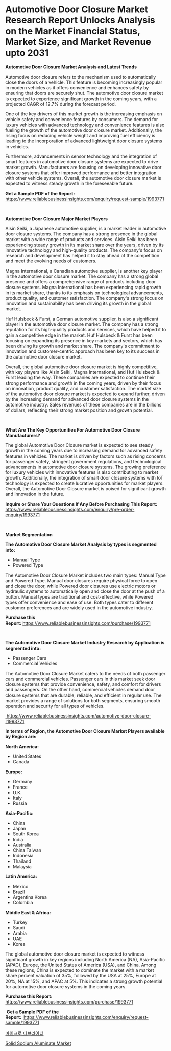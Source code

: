 <p><h1>Automotive Door Closure Market Research Report Unlocks Analysis on the Market Financial Status, Market Size, and Market Revenue upto 2031</h1></p><p><strong>Automotive Door Closure Market Analysis and Latest Trends</strong></p>
<p><p>Automotive door closure refers to the mechanism used to automatically close the doors of a vehicle. This feature is becoming increasingly popular in modern vehicles as it offers convenience and enhances safety by ensuring that doors are securely shut. The automotive door closure market is expected to experience significant growth in the coming years, with a projected CAGR of 12.7% during the forecast period.</p><p>One of the key drivers of this market growth is the increasing emphasis on vehicle safety and convenience features by consumers. The demand for luxury vehicles with advanced technology and convenience features is also fueling the growth of the automotive door closure market. Additionally, the rising focus on reducing vehicle weight and improving fuel efficiency is leading to the incorporation of advanced lightweight door closure systems in vehicles.</p><p>Furthermore, advancements in sensor technology and the integration of smart features in automotive door closure systems are expected to drive market growth. Manufacturers are focusing on developing innovative door closure systems that offer improved performance and better integration with other vehicle systems. Overall, the automotive door closure market is expected to witness steady growth in the foreseeable future.</p></p>
<p><strong>Get a Sample PDF of the Report:&nbsp;</strong> <a href="https://www.reliablebusinessinsights.com/enquiry/request-sample/1993771">https://www.reliablebusinessinsights.com/enquiry/request-sample/1993771</a></p>
<p>&nbsp;</p>
<p><strong>Automotive Door Closure Major Market Players</strong></p>
<p><p>Aisin Seiki, a Japanese automotive supplier, is a market leader in automotive door closure systems. The company has a strong presence in the global market with a wide range of products and services. Aisin Seiki has been experiencing steady growth in its market share over the years, driven by its innovative technology and high-quality products. The company's focus on research and development has helped it to stay ahead of the competition and meet the evolving needs of customers.</p><p>Magna International, a Canadian automotive supplier, is another key player in the automotive door closure market. The company has a strong global presence and offers a comprehensive range of products including door closure systems. Magna International has been experiencing rapid growth in its market share, thanks to its emphasis on technological advancements, product quality, and customer satisfaction. The company's strong focus on innovation and sustainability has been driving its growth in the global market.</p><p>Huf Hulsbeck & Furst, a German automotive supplier, is also a significant player in the automotive door closure market. The company has a strong reputation for its high-quality products and services, which have helped it to gain a competitive edge in the market. Huf Hulsbeck & Furst has been focusing on expanding its presence in key markets and sectors, which has been driving its growth and market share. The company's commitment to innovation and customer-centric approach has been key to its success in the automotive door closure market.</p><p>Overall, the global automotive door closure market is highly competitive, with key players like Aisin Seiki, Magna International, and Huf Hulsbeck & Furst leading the way. These companies are expected to continue their strong performance and growth in the coming years, driven by their focus on innovation, product quality, and customer satisfaction. The market size of the automotive door closure market is expected to expand further, driven by the increasing demand for advanced door closure systems in the automotive industry. Sales revenues of these companies are in the billions of dollars, reflecting their strong market position and growth potential.</p></p>
<p>&nbsp;</p>
<p><strong>What Are The Key Opportunities For Automotive Door Closure Manufacturers?</strong></p>
<p><p>The global Automotive Door Closure market is expected to see steady growth in the coming years due to increasing demand for advanced safety features in vehicles. The market is driven by factors such as rising concerns for passenger safety, stringent government regulations, and technological advancements in automotive door closure systems. The growing preference for luxury vehicles with innovative features is also contributing to market growth. Additionally, the integration of smart door closure systems with IoT technology is expected to create lucrative opportunities for market players. Overall, the Automotive Door Closure market is poised for significant growth and innovation in the future.</p></p>
<p><strong>Inquire or Share Your Questions If Any Before Purchasing This Report:</strong> <a href="https://www.reliablebusinessinsights.com/enquiry/pre-order-enquiry/1993771">https://www.reliablebusinessinsights.com/enquiry/pre-order-enquiry/1993771</a></p>
<p>&nbsp;</p>
<p><strong>Market Segmentation</strong></p>
<p><strong>The Automotive Door Closure Market Analysis by types is segmented into:</strong></p>
<p><ul><li>Manual Type</li><li>Powered Type</li></ul></p>
<p><p>The Automotive Door Closure Market includes two main types: Manual Type and Powered Type. Manual door closures require physical force to open and close the door, while Powered door closures use electric motors or hydraulic systems to automatically open and close the door at the push of a button. Manual types are traditional and cost-effective, while Powered types offer convenience and ease of use. Both types cater to different customer preferences and are widely used in the automotive industry.</p></p>
<p><strong>Purchase this Report:&nbsp;</strong><a href="https://www.reliablebusinessinsights.com/purchase/1993771">https://www.reliablebusinessinsights.com/purchase/1993771</a></p>
<p>&nbsp;</p>
<p><strong>The Automotive Door Closure Market Industry Research by Application is segmented into:</strong></p>
<p><ul><li>Passenger Cars</li><li>Commercial Vehicles</li></ul></p>
<p><p>The Automotive Door Closure Market caters to the needs of both passenger cars and commercial vehicles. Passenger cars in this market seek door closure systems that provide convenience, safety, and comfort for drivers and passengers. On the other hand, commercial vehicles demand door closure systems that are durable, reliable, and efficient in regular use. The market provides a range of solutions for both segments, ensuring smooth operation and security for all types of vehicles.</p></p>
<p><a href="https://www.reliablebusinessinsights.com/automotive-door-closure-r1993771">&nbsp;https://www.reliablebusinessinsights.com/automotive-door-closure-r1993771</a></p>
<p><strong>In terms of Region, the Automotive Door Closure Market Players available by Region are:</strong></p>
<p>
    <p> <strong> North America: </strong>
        <ul>
            <li>United States</li>
            <li>Canada</li>
        </ul>
        </p> 
    <p> <strong> Europe: </strong>
        <ul>
            <li>Germany</li>
            <li>France</li>
            <li>U.K.</li>
            <li>Italy</li>
            <li>Russia</li>
        </ul>
        </p> 
    <p> <strong> Asia-Pacific: </strong>
        <ul>
            <li>China</li>
            <li>Japan</li>
            <li>South Korea</li>
            <li>India</li>
            <li>Australia</li>
            <li>China Taiwan</li>
            <li>Indonesia</li>
            <li>Thailand</li>
            <li>Malaysia</li>
        </ul>
        </p> 
    <p> <strong> Latin America: </strong>
        <ul>
            <li>Mexico</li>
            <li>Brazil</li>
            <li>Argentina Korea</li>
            <li>Colombia</li>
        </ul>
        </p> 
    <p> <strong> Middle East & Africa: </strong>
        <ul>
            <li>Turkey</li>
            <li>Saudi</li>
            <li>Arabia</li>
            <li>UAE</li>
            <li>Korea</li>
        </ul>
    </p>
    </p>
<p><p>The global automotive door closure market is expected to witness significant growth in key regions including North America (NA), Asia-Pacific (APAC), Europe, the United States of America (USA), and China. Among these regions, China is expected to dominate the market with a market share percent valuation of 35%, followed by the USA at 25%, Europe at 20%, NA at 15%, and APAC at 5%. This indicates a strong growth potential for automotive door closure systems in the coming years.</p></p>
<p><strong>Purchase this Report: </strong><a href="https://www.reliablebusinessinsights.com/purchase/1993771">https://www.reliablebusinessinsights.com/purchase/1993771</a></p>
<p>&nbsp;<strong>Get a Sample PDF of the Report:&nbsp;&nbsp;</strong><a href="https://www.reliablebusinessinsights.com/enquiry/request-sample/1993771">https://www.reliablebusinessinsights.com/enquiry/request-sample/1993771</a></p>
<p><strong></strong></p>
<p><p><a href="https://github.com/garnett961902/Market-Research-Report-List-1/blob/main/9807302125568.md">마이크로 디브라이더</a></p><p><a href="https://github.com/zolotuy145/Market-Research-Report-List-1/blob/main/solid-sodium-aluminate-market.md">Solid Sodium Aluminate Market</a></p></p>